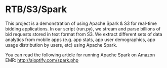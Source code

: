 # RTB/S3/Spark
This project is a demonstration of using Apache Spark & S3 for real-time bidding applications. In our script (run.py), we stream and  parse billions of bid requests stored in text format from S3. We extract different sets of data analytics from mobile apps (e.g. app stats, app user demographics, app usage distribution by users, etc) using Apache Spark.

You can read the following article for running Apache Spark on Amazon EMR:
http://aioptify.com/spark.php

